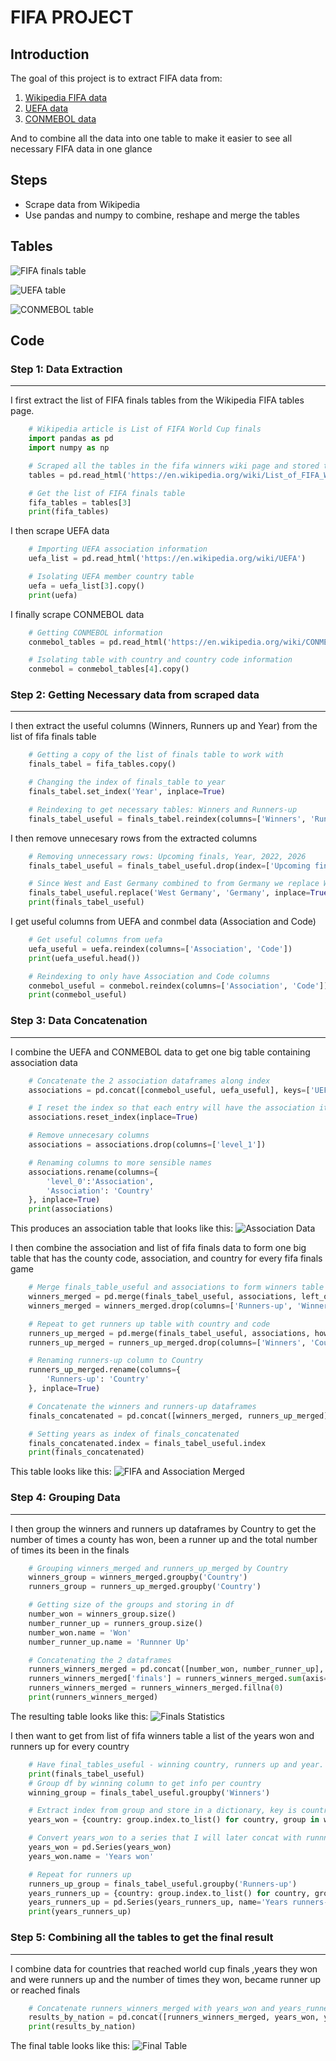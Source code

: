 # FIFA PROJECT

## Introduction
The goal of this project is to extract FIFA data from:

1. [Wikipedia FIFA data](https://en.wikipedia.org/wiki/List_of_FIFA_World_Cup_finals)
1. [UEFA data](https://en.wikipedia.org/wiki/UEFA)
1. [CONMEBOL data](https://en.wikipedia.org/wiki/CONMEBOL) 

And to combine all the data into one table to make it easier to see all necessary FIFA data in one glance

## Steps
* Scrape data from Wikipedia
* Use pandas and numpy to combine, reshape and merge the tables

## Tables

![FIFA finals table](FIFA_data/FIFA_finals_table.png "FIFA finals tables")

![UEFA table](FIFA_data/UEFA_table.png "UEFA tables")

![CONMEBOL table](FIFA_data/CONMENBOL.png "CONMEBOL tables")

## Code
### Step 1: Data Extraction
---
I first extract the list of FIFA finals tables from the Wikipedia FIFA tables page.
```python
    # Wikipedia article is List of FIFA World Cup finals
    import pandas as pd
    import numpy as np

    # Scraped all the tables in the fifa winners wiki page and stored them in a list
    tables = pd.read_html('https://en.wikipedia.org/wiki/List_of_FIFA_World_Cup_finals')

    # Get the list of FIFA finals table
    fifa_tables = tables[3]
    print(fifa_tables)
```
I then scrape UEFA data
```python
    # Importing UEFA association information
    uefa_list = pd.read_html('https://en.wikipedia.org/wiki/UEFA')

    # Isolating UEFA member country table
    uefa = uefa_list[3].copy()
    print(uefa)
```
I finally scrape CONMEBOL data
```python
    # Getting CONMEBOL information
    conmebol_tables = pd.read_html('https://en.wikipedia.org/wiki/CONMEBOL')

    # Isolating table with country and country code information
    conmebol = conmebol_tables[4].copy()
```

### Step 2: Getting Necessary data from scraped data
---
I then extract the useful columns (Winners, Runners up and Year) from the list of fifa finals table
```python
    # Getting a copy of the list of finals table to work with
    finals_tabel = fifa_tables.copy()

    # Changing the index of finals_table to year
    finals_tabel.set_index('Year', inplace=True)

    # Reindexing to get necessary tables: Winners and Runners-up
    finals_tabel_useful = finals_tabel.reindex(columns=['Winners', 'Runners-up'])
```
I then remove unnecesary rows from the extracted columns
```python
    # Removing unnecessary rows: Upcoming finals, Year, 2022, 2026
    finals_tabel_useful = finals_tabel_useful.drop(index=['Upcoming finals', 'Year', '2022', '2026'])

    # Since West and East Germany combined to from Germany we replace West Germany with Germany
    finals_tabel_useful.replace('West Germany', 'Germany', inplace=True)
    print(finals_tabel_useful)
```
I get useful columns from UEFA and conmbel data (Association and Code)
```python
    # Get useful columns from uefa
    uefa_useful = uefa.reindex(columns=['Association', 'Code'])
    print(uefa_useful.head())

    # Reindexing to only have Association and Code columns
    conmebol_useful = conmebol.reindex(columns=['Association', 'Code'])
    print(conmebol_useful)
```

### Step 3: Data Concatenation
---
I combine the UEFA and CONMEBOL data to get one big table containing association data
```python
    # Concatenate the 2 association dataframes along index
    associations = pd.concat([conmebol_useful, uefa_useful], keys=['UEFA', 'CONMEBOL'])

    # I reset the index so that each entry will have the association it belongs to
    associations.reset_index(inplace=True)

    # Remove unnecesary columns
    associations = associations.drop(columns=['level_1'])

    # Renaming columns to more sensible names
    associations.rename(columns={
        'level_0':'Association',
        'Association': 'Country'
    }, inplace=True)
    print(associations)
```
This produces an association table that looks like this:
![Association Data](FIFA_data/association_table.png "Association data")

I then combine the association and list of fifa finals data to form one big table that has the county code, association, and country for every fifa finals game
```python
    # Merge finals_table_useful and associations to form winners table that has the countries that won the world cup and their country code
    winners_merged = pd.merge(finals_tabel_useful, associations, left_on='Winners', right_on='Country', how='left')
    winners_merged = winners_merged.drop(columns=['Runners-up', 'Winners'])

    # Repeat to get runners up table with country and code
    runners_up_merged = pd.merge(finals_tabel_useful, associations, how='left', left_on='Runners-up', right_on='Country')
    runners_up_merged = runners_up_merged.drop(columns=['Winners', 'Country'])

    # Renaming runners-up column to Country
    runners_up_merged.rename(columns={
        'Runners-up': 'Country'
    }, inplace=True)

    # Concatenate the winners and runners-up dataframes
    finals_concatenated = pd.concat([winners_merged, runners_up_merged], axis=1, keys=['Winners', 'Runners Up'])

    # Setting years as index of finals_concatenated
    finals_concatenated.index = finals_tabel_useful.index
    print(finals_concatenated)
```
This table looks like this:
![FIFA and Association Merged](FIFA_data/FIFA_associations.png "FIFA and Association Merged")

### Step 4: Grouping Data
---
I then group the winners and runners up dataframes by Country to get the number of times a county has won, been a runner up and the total number of times its been in the finals
```python
    # Grouping winners_merged and runners_up_merged by Country
    winners_group = winners_merged.groupby('Country')
    runners_group = runners_up_merged.groupby('Country')

    # Getting size of the groups and storing in df
    number_won = winners_group.size()
    number_runner_up = runners_group.size()
    number_won.name = 'Won'
    number_runner_up.name = 'Runnner Up'

    # Concatenating the 2 dataframes
    runners_winners_merged = pd.concat([number_won, number_runner_up], join='outer', axis=1)
    runners_winners_merged['finals'] = runners_winners_merged.sum(axis=1)
    runners_winners_merged = runners_winners_merged.fillna(0)
    print(runners_winners_merged)
```
The resulting table looks like this:
![Finals Statistics](FIFA_data/finals_data.png "Finals Statistics")

I then want to get from list of fifa winners table a list of the years won and runners up for every country
```python
    # Have final_tables_useful - winning country, runners up and year. I want to get years won for every country and years runner up for every county
    print(finals_tabel_useful)
    # Group df by winning column to get info per country
    winning_group = finals_tabel_useful.groupby('Winners')

    # Extract index from group and store in a dictionary, key is country name and data is list of years
    years_won = {country: group.index.to_list() for country, group in winning_group}

    # Convert years_won to a series that I will later concat with runnners_winners_merged
    years_won = pd.Series(years_won)
    years_won.name = 'Years won'

    # Repeat for runners up
    runners_up_group = finals_tabel_useful.groupby('Runners-up')
    years_runners_up = {country: group.index.to_list() for country, group in runners_up_group}
    years_runners_up = pd.Series(years_runners_up, name='Years runners-up')
    print(years_runners_up)
```
### Step 5: Combining all the tables to get the final result
---
I combine data for countries that reached world cup finals ,years they won and were runners up and the number of times they won, became runner up or reached finals
```python
    # Concatenate runners_winners_merged with years_won and years_runner_up
    results_by_nation = pd.concat([runners_winners_merged, years_won, years_runners_up], axis=1, join='outer')
    print(results_by_nation)
```
The final table looks like this:
![Final Table](FIFA_data/results_by_nation.png "Final Table")